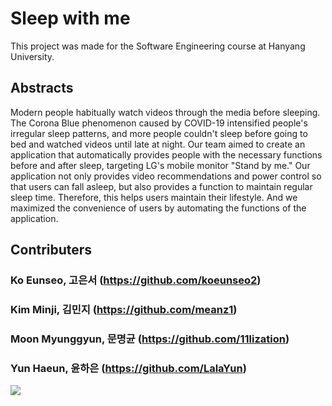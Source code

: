 # Sleep with me
This project was made for the Software Engineering course at Hanyang University.<div>
## Abstracts
Modern people habitually watch videos through the media before sleeping. The Corona Blue phenomenon caused by COVID-19 intensified people's irregular sleep patterns, and more people couldn't sleep before going to bed and watched videos until late at night. Our team aimed to create an application that automatically provides people with the necessary functions before and after sleep, targeting LG's mobile monitor "Stand by me." Our application not only provides video recommendations and power control so that users can fall asleep, but also provides a function to maintain regular sleep time. Therefore, this helps users maintain their lifestyle. And we maximized the convenience of users by automating the functions of the application.

## Contributers
### Ko Eunseo, 고은서 (https://github.com/koeunseo2) <div>
### Kim Minji, 김민지 (https://github.com/meanz1) <div>
### Moon Myunggyun, 문명균 (https://github.com/11lization) <div> 
### Yun Haeun, 윤하은 (https://github.com/LalaYun) <div>
<a href='https://ifh.cc/v-5KKl4A' target='_blank'><img src='https://ifh.cc/g/5KKl4A.jpg' border='0'></a>
